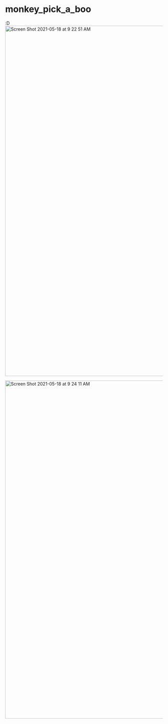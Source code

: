 # monkey_pick_a_boo
:D
<img width="1118" alt="Screen Shot 2021-05-18 at 9 22 51 AM" src="https://user-images.githubusercontent.com/31994778/118601982-c01f2a00-b7ba-11eb-94b7-ac08f3726233.png">

<img width="1079" alt="Screen Shot 2021-05-18 at 9 24 11 AM" src="https://user-images.githubusercontent.com/31994778/118602065-dcbb6200-b7ba-11eb-8b56-51fc6ef15c9a.png">
